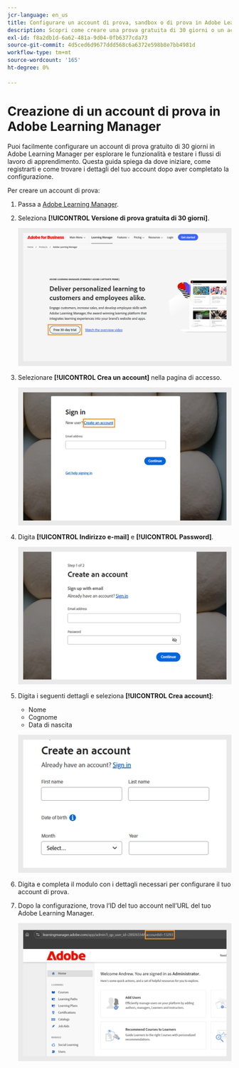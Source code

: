 ```yaml
---
jcr-language: en_us
title: Configurare un account di prova, sandbox o di prova in Adobe Learning Manager
description: Scopri come creare una prova gratuita di 30 giorni o un account sandbox in Adobe Learning Manager. Seguite semplici passaggi per configurare l'ambiente di test e iniziare rapidamente.
exl-id: f8a2db1d-6a62-481a-9d04-0fb6377cda73
source-git-commit: 4d5ced6d9677ddd568c6a6372e598b8e7bb4981d
workflow-type: tm+mt
source-wordcount: '165'
ht-degree: 0%

---
```


# Creazione di un account di prova in Adobe Learning Manager

Puoi facilmente configurare un account di prova gratuito di 30 giorni in Adobe Learning Manager per esplorare le funzionalità e testare i flussi di lavoro di apprendimento. Questa guida spiega da dove iniziare, come registrarti e come trovare i dettagli del tuo account dopo aver completato la configurazione.

Per creare un account di prova:

1. Passa a [Adobe Learning Manager](https://business.adobe.com/it/products/learning-manager/adobe-learning-manager.html).
2. Seleziona **[!UICONTROL Versione di prova gratuita di 30 giorni]**.

   ![](assets/free-trial.png)

3. Selezionare **[!UICONTROL Crea un account]** nella pagina di accesso.

   ![](assets/create-trial-account.png)

4. Digita **[!UICONTROL Indirizzo e-mail]** e **[!UICONTROL Password]**.

   ![](assets/type-email.png)

5. Digita i seguenti dettagli e seleziona **[!UICONTROL Crea account]**:
   * Nome
   * Cognome
   * Data di nascita

   ![](assets/more-details.png)

6. Digita e completa il modulo con i dettagli necessari per configurare il tuo account di prova.
7. Dopo la configurazione, trova l’ID del tuo account nell’URL del tuo Adobe Learning Manager.

   ![](assets/account-id-trial.png)

